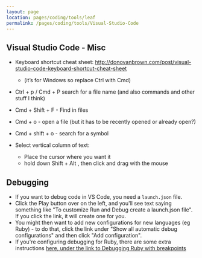 ```yaml
---
layout: page
location: pages/coding/tools/leaf
permalink: /pages/coding/tools/Visual-Studio-Code
---
```

## Visual Studio Code - Misc

  - Keyboard shortcut cheat sheet:
    [<span class="underline">http://donovanbrown.com/post/visual-studio-code-keyboard-shortcut-cheat-sheet</span>](http://donovanbrown.com/post/visual-studio-code-keyboard-shortcut-cheat-sheet)
    
      - (it’s for Windows so replace Ctrl with Cmd)

  - Ctrl + p / Cmd + P search for a file name (and also commands and
    other stuff I think)

  - Cmd + Shift + F - Find in files

  - Cmd + o - open a file (but it has to be recently opened or already
    open?)

  - Cmd + shift + o - search for a symbol

  - Select vertical column of text: 
    - Place the cursor where you want it
    - hold down Shift + Alt , then click and drag with the mouse

## Debugging

- If you want to debug code in VS Code, you need a `launch.json` file. 
- Click the Play button over on the left, and you'll see text saying something like "To customize Run and Debug create a launch.json file". If you click the link, it will create one for you.
- You might then want to add new configurations for new languages (eg Ruby) - to do that, click the link under "Show all automatic debug configurations"  and then click "Add configuration".
- If you're configuring debugging for Ruby, there are some extra instructions [here, under the link to Debugging Ruby with breakpoints](http://127.0.0.1:4000/pages/coding/lang/oo/Ruby#tutorials-and-guides) 
